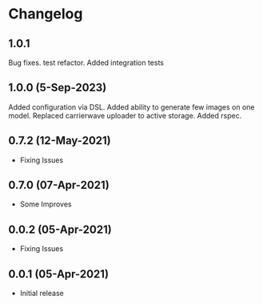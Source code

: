 # Changelog
## 1.0.1
Bug fixes. test refactor. Added integration tests
## 1.0.0 (5-Sep-2023)
Added configuration via DSL. Added ability to generate few images on one model. Replaced carrierwave uploader to active storage. Added rspec.
## 0.7.2 (12-May-2021)
* Fixing Issues
## 0.7.0 (07-Apr-2021)
* Some Improves
## 0.0.2 (05-Apr-2021)
* Fixing Issues
## 0.0.1 (05-Apr-2021)
* Initial release